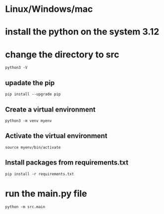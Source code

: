 # Linux/Windows/mac
# install the python on the system 3.12
# change the directory to src
```
python3 -V
```
## upadate the pip
```
pip install --upgrade pip
```
## Create a virtual environment
```
python3 -m venv myenv
```
## Activate the virtual environment
```
source myenv/bin/activate
```
## Install packages from requirements.txt
```
pip install -r requirements.txt
```
# run the main.py file
```
python -m src.main
```
